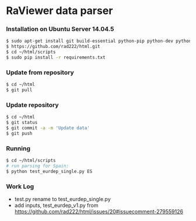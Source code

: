 # RaViewer data parser

### Installation on Ubuntu Server 14.04.5
```sh
$ sudo apt-get install git build-essential python-pip python-dev python-numpy
$ https://github.com/rad222/html.git
$ cd ~/html/scripts
$ sudo pip install -r requirements.txt
```
### Update from repository
```sh
$ cd ~/html
$ git pull
```
### Update repository
```sh
$ cd ~/html
$ git status
$ git commit -a -m 'Update data'
$ git push
```
### Running
```sh
$ cd ~/html/scripts
# run parsing for Spain:
$ python test_eurdep_single.py ES
```
### Work Log
 - test.py rename to test_eurdep_single.py
 - add inputs, test_eurdep_v1.py from https://github.com/rad222/html/issues/20#issuecomment-279559126